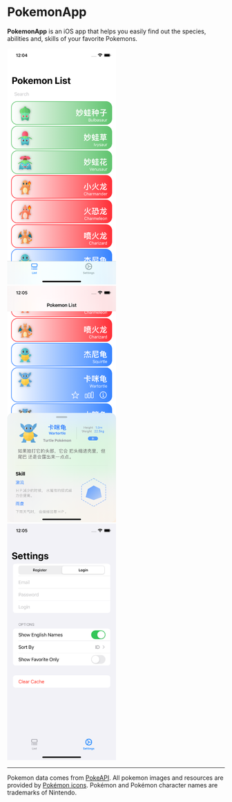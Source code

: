 # PokemonApp

**PokemonApp** is an iOS app that helps you easily find out the species, abilities and, skills of your favorite Pokemons.

<img src="/img/home.png" width="50%" height="50%">
<img src="/img/home-with-panel.png" width="50%" height="50%">
<img src="/img/settings.png" width="50%" height="50%">

---
Pokemon data comes from [PokeAPI](https://pokeapi.co). All pokemon images and resources are provided by [Pokémon icons](https://theartificial.github.io/pokemon-icons/).
Pokémon and Pokémon character names are trademarks of Nintendo.
